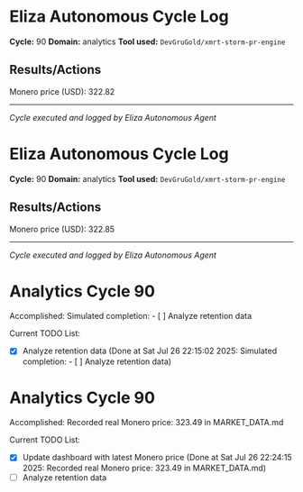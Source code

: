 # Eliza Autonomous Cycle Log

**Cycle:** 90
**Domain:** analytics
**Tool used:** `DevGruGold/xmrt-storm-pr-engine`

## Results/Actions
Monero price (USD): 322.82

---
*Cycle executed and logged by Eliza Autonomous Agent*

# Eliza Autonomous Cycle Log

**Cycle:** 90
**Domain:** analytics
**Tool used:** `DevGruGold/xmrt-storm-pr-engine`

## Results/Actions
Monero price (USD): 322.85

---
*Cycle executed and logged by Eliza Autonomous Agent*

# Analytics Cycle 90

Accomplished: Simulated completion: - [ ] Analyze retention data

Current TODO List:

- [x] Analyze retention data  (Done at Sat Jul 26 22:15:02 2025: Simulated completion: - [ ] Analyze retention data)

# Analytics Cycle 90

Accomplished: Recorded real Monero price: 323.49 in MARKET_DATA.md

Current TODO List:

- [x] Update dashboard with latest Monero price  (Done at Sat Jul 26 22:24:15 2025: Recorded real Monero price: 323.49 in MARKET_DATA.md)
- [ ] Analyze retention data